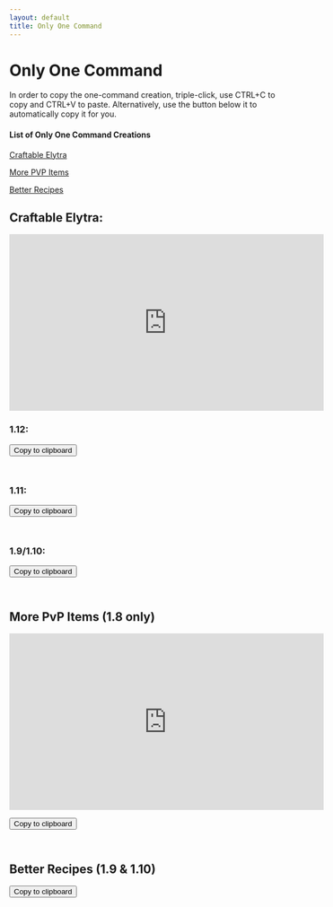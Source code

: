 ```yaml
---
layout: default
title: Only One Command
---
```

<script src="main.js"></script>
<script src="https://ajax.googleapis.com/ajax/libs/jquery/3.3.1/jquery.min.js"></script>
<script src="https://cdnjs.cloudflare.com/ajax/libs/gist-embed/2.7.1/gist-embed.min.js"></script>

<style>
div.gist-file {
    overflow: hidden;
    color: white;
    width: 450px;
    height: 450px;
    margin: auto
}
</style>

# Only One Command

In order to copy the one-command creation, triple-click, use CTRL+C to copy and CTRL+V to paste.
Alternatively, use the button below it to automatically copy it for you.

#### List of Only One Command Creations

[Craftable Elytra](#craftable-elytra)

[More PVP Items](#more-pvp-items-18-only)

[Better Recipes](#better-recipies-19-110)


## Craftable Elytra:

<iframe width="560" height="315" src="https://www.youtube-nocookie.com/embed/XVVbSVz4zB8?rel=0&amp;showinfo=0" frameborder="0" allow="autoplay; encrypted-media" allowfullscreen></iframe>

### 1.12:

<button class="copybutton" onclick="copytoClipboard(document.getElementById('file-craftable-elytra-1-12-LC1').innerHTML)">Copy to clipboard</button>

<code data-gist-id="b043f21669a0f59891e8b5ae199e39ec"
    data-gist-hide-footer="true"
    data-gist-hide-line-numbers="true"
    data-gist-file="Craftable Elytra - 1.12">
</code>

### 1.11:

<button class="copybutton" onclick="copytoClipboard(document.getElementById('file-craftable-elytra-1-11-LC1').innerHTML)">Copy to clipboard</button>

<code data-gist-id="b043f21669a0f59891e8b5ae199e39ec"
    data-gist-hide-footer="true"
    data-gist-hide-line-numbers="true"
    data-gist-file="Craftable Elytra - 1.11">
</code>

### 1.9/1.10:

<button class="copybutton" onclick="copytoClipboard(document.getElementById('file-craftable-elytra-1-9-1-10-LC1').innerHTML)">Copy to clipboard</button>

<code data-gist-id="b043f21669a0f59891e8b5ae199e39ec"
    data-gist-hide-footer="true"
    data-gist-hide-line-numbers="true"
    data-gist-file="Craftable Elytra - 1.9 & 1.10">
</code>


## More PvP Items \(1.8 only\)

<iframe width="560" height="315" src="https://www.youtube.com/embed/UmKv_wfiYKs" frameborder="0" allow="autoplay; encrypted-media" allowfullscreen></iframe>

<button class="copybutton" onclick="copytoClipboard(document.getElementById('file-morepvpitems-txt-LC1').innerHTML)">Copy to clipboard</button>

<code data-gist-id="9997bd172234f305bc4067cc28ec73ac"
    data-gist-hide-footer="true"
    data-gist-hide-line-numbers="true"
    data-gist-file="MorePVPItems.txt">
</code>

## Better Recipes \(1.9 & 1.10\)

<button class="copybutton" onclick="copytoClipboard(document.getElementById('file-morepvpitems-txt-LC1').innerHTML)">Copy to clipboard</button>

<code data-gist-id="15d815f9437c2566ffe5bcbeefa114a2"
    data-gist-hide-footer="true"
    data-gist-hide-line-numbers="true"
    data-gist-file="BetterRecipes.txt">
</code>
